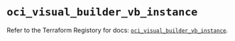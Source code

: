 # `oci_visual_builder_vb_instance`

Refer to the Terraform Registory for docs: [`oci_visual_builder_vb_instance`](https://registry.terraform.io/providers/oracle/oci/6.18.0/docs/resources/visual_builder_vb_instance).
